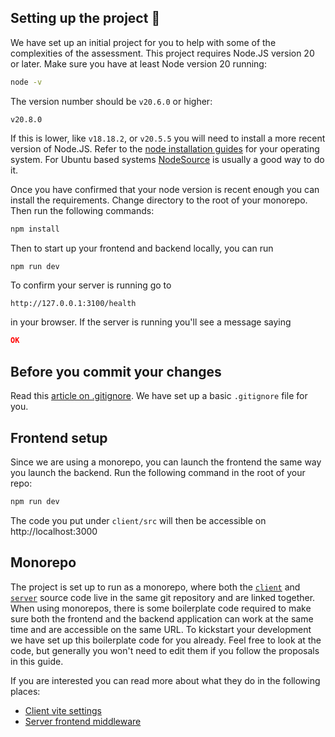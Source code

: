 ## Setting up the project 🧰

We have set up an initial project for you to help with some of the complexities of the assessment. This project requires Node.JS version 20 or later. Make sure you have at least Node version 20 running:

```sh
node -v
```

The version number should be `v20.6.0` or higher:

```
v20.8.0
```

If this is lower, like `v18.18.2`, or `v20.5.5` you will need to install a more recent version of Node.JS. Refer to the [node installation guides](https://nodejs.org/en/download/package-manager) for your operating system. For Ubuntu based systems [NodeSource](https://github.com/nodesource/distributions) is usually a good way to do it.

Once you have confirmed that your node version is recent enough you can install the requirements. Change directory to the root of your monorepo. Then run the following commands:

```sh
npm install
```

Then to start up your frontend and backend locally, you can run

```sh
npm run dev
```

To confirm your server is running go to

```url
http://127.0.0.1:3100/health
```

in your browser. If the server is running you'll see a message saying

```json
OK
```

## Before you commit your changes

Read this [article on .gitignore](https://sabe.io/blog/git-ignore-node_modules). We have set up a basic `.gitignore` file for you.

## Frontend setup

Since we are using a monorepo, you can launch the frontend the same way you launch the backend. Run the following command in the root of your repo:

```sh
npm run dev
```

The code you put under `client/src` will then be accessible on http://localhost:3000

## Monorepo

The project is set up to run as a monorepo, where both the [`client`](../../client/) and [`server`](../../server/) source code live in the same git repository and are linked together. When using monorepos, there is some boilerplate code required to make sure both the frontend and the backend application can work at the same time and are accessible on the same URL. To kickstart your development we have set up this boilerplate code for you already. Feel free to look at the code, but generally you won't need to edit them if you follow the proposals in this guide.

If you are interested you can read more about what they do in the following places:

- [Client vite settings](../client/vite.config.js)
- [Server frontend middleware](../server/app.js)

